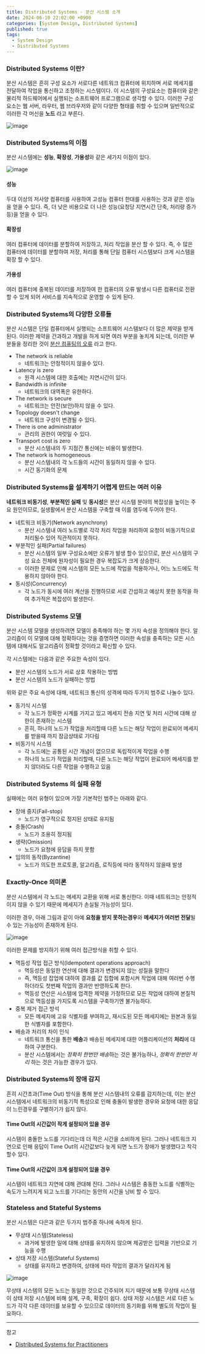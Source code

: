 ```yaml
---
title: Distributed Systems - 분산 시스템 소개
date: 2024-06-10 22:02:00 +0900
categories: [System Design, Distributed Systems]
published: true
tags:
  - System Design
  - Distributed Systems
---
```


### Distributed Systems 이란?

분산 시스템은 흔히 구성 요소가 서로다른 네트워크 컴퓨터에 위치하며 서로 메세지를 전달하여 작업을 통신하고 조정하는 시스템이다.
이 시스템의 구성요소는 컴퓨터와 같은 물리적 하드웨어에서 실행되는 소프트웨어 프로그램으로 생각할 수 있다.
이러한 구성 요소는 웹 서버, 라우터, 웹 브라우저와 같이 다양한 형태를 취할 수 있으며 일반적으로 이러한 각 머신을 **노드** 라고 부른다.

![image](https://learnable-static.s3.amazonaws.com/premium/reeedr/books/distributed-systems-for-practitioners/images/000037.jpg)

### Distributed Systems의 이점

분산 시스템에는 **성능**, **확장성**, **가용성**와 같은 세가지 이점이 있다.

![image](https://www.researchgate.net/publication/359933075/figure/fig6/AS:1145127271710732@1650031025057/Interaction-design-principles-a-Traditional-interaction-design-principles-b.jpg)

#### 성능

두대 이상의 저사양 컴퓨터를 사용하여 고성능 컴퓨터 한대를 사용하는 것과 같은 성능을 얻을 수 있다.
즉, 더 낮은 비용으로 더 나은 성능(요청당 지연시간 단축, 처리량 증가 등)을 얻을 수 있다.

#### 확장성

여러 컴퓨터에 데이터를 분할하여 저장하고, 처리 작업을 분산 할 수 있다.
즉, 수 많은 컴퓨터에 데이터를 분할하여 저장, 처리를 통해 단일 컴퓨터 시스템보다 크게 시스템을 확장 할 수 있다.

#### 가용성

여러 컴퓨터에 중복된 데이터를 저장하여 한 컴퓨터의 오류 발생시 다른 컴퓨터로 전환 할 수 있게 되어 서비스를 지속적으로 운영할 수 있게 된다.

### Distributed Systems의 다양한 오류들

분산 시스템은 단일 컴퓨터에서 실행되는 소프트웨어 시스템보다 더 많은 제약을 받게 된다.
이러한 제약을 간과하고 개발을 하게 되면 여러 부분을 놓치게 되는데, 이러한 부분들을 정리한 것이 [분산 컴퓨팅의 오류](https://en.wikipedia.org/wiki/Fallacies_of_distributed_computing) 라고 한다.

- The network is reliable
  - 네트워크는 안정적이지 않을수 있다.
- Latency is zero
  - 원격 시스템에 대한 호출에는 지연시간이 있다.
- Bandwidth is infinite
  - 네트워크의 대역폭은 유한하다.
- The network is secure
  - 네트워크는 안전(보안)하지 않을 수 있다.
- Topology doesn't change
  - 네트워크 구성이 변경될 수 있다.
- There is one administrator
  - 관리의 권한이 여럿일 수 있다.
- Transport cost is zero
  - 분산 시스템내의 두 지점간 통신에는 비용이 발생한다.
- The network is homogeneous
  - 분산 시스템내의 각 노드들의 시간이 동일하지 않을 수 있다.
  - 시간 동기화의 문제

### Distributed Systems을 설계하기 어렵게 만드는 여러 이유

**네트워크 비동기성**, **부분적인 실패** 및 **동시성**은 분산 시스템 분야의 복잡성을 높이는 주요 원인이므로, 실생활에서 분산 시스템을 구축할 때 이를 염두에 두어야 한다.

- 네트워크 비동기(Network asynchrony)
  - 분산 시스템내 여러 노드별로 각각 처리 작업을 처리하여 요청이 비동기적으로 처리될수 있어 직관적이지 못하다.
- 부분적인 실패(Partial failures)
  - 분산 시스템의 일부 구성요소에만 오류가 발생 할수 있으므로, 분산 시스템의 구성 요소 전체에 원자성이 필요한 경우 복잡도가 크게 상승한다.
  - 이러한 문제로 인해 시스템의 모든 노드에 작업을 적용하거나, 어느 노드에도 적용하지 않아야 한다.
- 동시성(Concurrency)
  - 각 노드가 동시에 여러 계산을 진행하므로 서로 간섭하고 예상치 못한 동작을 하여 추가적은 복잡성이 발생한다.

### Distributed Systems 모델

분산 시스템 모델을 생성하려면 모델이 충족해야 하는 몇 가지 속성을 정의해야 한다.
알고리즘이 이 모델에 대해 정확하다는 것을 증명하면 이러한 속성을 충족하는 모든 시스템에 대해서도 알고리즘이 정확할 것이라고 확신할 수 있다.

각 시스템에는 다음과 같은 주요한 속성이 있다.

- 분산 시스템의 노드가 서로 상호 작용하는 방법
- 분산 시스템의 노드가 실패하는 방법

위와 같은 주요 속성에 대해, 네트워크 통신의 성격에 따라 두가지 범주로 나눌수 있다.

- 동기식 시스템
  - 각 노드가 정확한 시계를 가지고 있고 메세지 전송 지연 및 처리 시간에 대해 상한이 존재하는 시스템
  - 흔히, 하나의 노드가 작업을 처리할때 다른 노드는 해당 작업이 완료되어 메세지를 받을때 까지 잠금상태로 기다림
- 비동기식 시스템
  - 각 노드에는 공통된 시간 개념이 없으므로 독립적이게 작업을 수행
  - 하나의 노드가 적업을 처리할때, 다른 노드는 해당 작업이 완료되어 메세지를 받지 않더라도 다른 작업을 수행하고 있음

### Distributed Systems 의 실패 유형

실패에는 여러 유형이 있으며 가장 기본적인 범주는 아래와 같다.

- 장애 중지(Fail-stop)
  - 노드가 영구적으로 정지된 상태로 유지됨
- 충돌(Crash)
  - 노드가 조용히 정지됨
- 생략(Omission)
  - 노드가 요청에 응답을 하지 못함
- 임의의 동작(Byzantine)
  - 노드가 의도한 프로토콜, 알고리즘, 로직등에 따라 동작하지 않을때 발생

### Exactly-Once 의미론

분산 시스템에서 각 노드는 메세지 교환을 위해 서로 통신한다.
이때 네트워크는 안정적이지 않을 수 있기 때문에 메세지가 손실될 가능성이 있다.

이러한 경우, 아래 그림과 같이 아예 **요청을 받지 못하는경우**와 **메세지가 여러번 전달**될 수 있는 가능성이 존재하게 된다.

![image](https://dimosr.github.io/assets/img/posts/exactly_once.jpg)

이러한 문제를 방지하기 위해 여러 접근방식을 취할 수 있다.

- 멱등성 작업 접근 방식(Idempotent operations approach)
  - 멱등성은 동일한 연산에 대해 결과가 변경되지 않는 성질을 말한다
  - 즉, 멱등성 잡업에 대하여 결과를 값 집합에 포함시켜 작업에 대해 여러번 수행하더라도 첫번째 작업의 결과만 반영하도록 한다.
  - 멱등성 연산은 시스템에 업격한 제약을 가정하므로 모든 작업에 대하여 본질적으로 멱등성을 가지도록 시스템을 구축하기엔 불가능하다.
- 중복 제거 접근 방석
  - 모든 메세지에 고유 식별자를 부여하고, 재시도된 모든 메세지에는 원본과 동일한 식별자를 포함한다.
- 배송과 처리의 차이 인식
  - 네트워크 통신을 통한 **배송**과 배송된 메세지에 대한 어플리케이션의 **처리**에 대하여 구분한다.
  - 분산 시스템에서는 *정확히 한번만 배송*하는 것은 불가능하나, _정확히 한번만 처리_ 하는 것은 가능한 경우가 있다.

### Distributed Systems의 장애 감지

흔히 시간초과(Time Out) 방식을 통해 분산 시스템내의 오류를 감지하는데,
이는 분산 시스템에서 네트워크의 비동기적 특성으로 인해 충돌이 발생한 경우와 요청에 대한 응답이 느린경우를 구별하기가 쉽지 않다.

#### Time Out의 시간값이 작게 설정되어 있을 경우

시스템이 충돌한 노드를 기다리는데 더 적은 시간을 소비하게 된다.
그러나 네트워크 지연으로 인해 응답이 Time Out의 시간값보다 늦게 되면 노드가 장애가 발생했다고 착각할수 있다.

#### Time Out의 시간값이 크게 설정되어 있을 경우

시스템이 네트워크 지연에 대해 관대해 진다.
그러나 시스템은 충동한 노드를 식별하는 속도가 느려지게 되고 노드를 기다리는 동안의 시간을 낭비 할 수 있다.

### Stateless and Stateful Systems

분산 시스템은 다은과 같은 두가지 범주중 하나에 속하게 된다.

- 무상태 시스템(Stateless)
  - 과거에 발생한 일에 대해 상태를 유지하지 않으며 제공받은 입력을 기반으로 기능을 수행
- 상태 저장 시스템(Stateful Systems)
  - 상태를 유지하고 변경하여, 상태에 따라 작업의 결과가 달라지게 됨

![image](https://media.geeksforgeeks.org/wp-content/uploads/20240515181222/Stateful-vs-Stateless-Architecture.webp)

무상태 시스템의 모든 노드는 동일한 것으로 간주되어 지기 때문에 보통 무상태 시스템이 상태 저장 시스템에 비해 설계, 구축, 확장이 쉽다.
상태 저장 시스템은 서로 다른 노드가 각각 다른 데이터를 보유할 수 있으므로 데이터의 동기화를 위해 별도의 작업이 필요하다.

---

참고

- [Distributed Systems for Practitioners](https://www.educative.io/courses/distributed-systems-practitioners)
